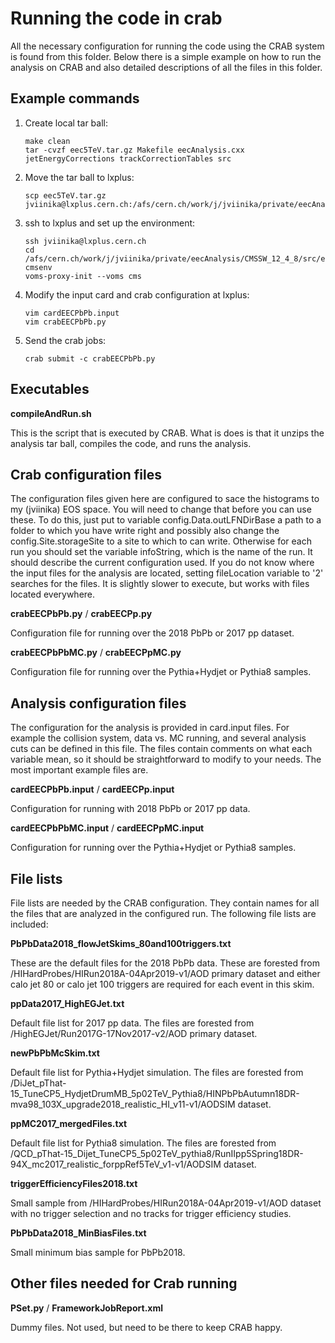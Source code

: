 # Running the code in crab

All the necessary configuration for running the code using the CRAB system is found from this folder. Below there is a simple example on how to run the analysis on CRAB and also detailed descriptions of all the files in this folder.

## Example commands

1. Create local tar ball:
    ```
    make clean
    tar -cvzf eec5TeV.tar.gz Makefile eecAnalysis.cxx jetEnergyCorrections trackCorrectionTables src
    ```

2. Move the tar ball to lxplus:
   ```
   scp eec5TeV.tar.gz jviinika@lxplus.cern.ch:/afs/cern.ch/work/j/jviinika/private/eecAnalysis/CMSSW_12_4_8/src/eecAnalysiss
   ```

3. ssh to lxplus and set up the environment:
   ```
   ssh jviinika@lxplus.cern.ch
   cd /afs/cern.ch/work/j/jviinika/private/eecAnalysis/CMSSW_12_4_8/src/eecAnalysis
   cmsenv
   voms-proxy-init --voms cms
   ```

4. Modify the input card and crab configuration at lxplus:
   ```
   vim cardEECPbPb.input
   vim crabEECPbPb.py
   ```

5. Send the crab jobs:
   ```
   crab submit -c crabEECPbPb.py
   ```

## Executables

**compileAndRun.sh**

This is the script that is executed by CRAB. What is does is that it unzips the analysis tar ball, compiles the code, and runs the analysis.

## Crab configuration files

The configuration files given here are configured to sace the histograms to my (jviinika) EOS space. You will need to change that before you can use these. To do this, just put to variable config.Data.outLFNDirBase a path to a folder to which you have write right and possibly also change the config.Site.storageSite to a site to which to can write. Otherwise for each run you should set the variable infoString, which is the name of the run. It should describe the current configuration used. If you do not know where the input files for the analysis are located, setting fileLocation variable to '2' searches for the files. It is slightly slower to execute, but works with files located everywhere.

**crabEECPbPb.py** /
**crabEECPp.py**

Configuration file for running over the 2018 PbPb or 2017 pp dataset.

**crabEECPbPbMC.py** /
**crabEECPpMC.py**

Configuration file for running over the Pythia+Hydjet or Pythia8 samples.

## Analysis configuration files

The configuration for the analysis is provided in card.input files. For example the collision system, data vs. MC running, and several analysis cuts can be defined in this file. The files contain comments on what each variable mean, so it should be straightforward to modify to your needs. The most important example files are.

**cardEECPbPb.input** /
**cardEECPp.input**

Configuration for running with 2018 PbPb or 2017 pp data.

**cardEECPbPbMC.input** /
**cardEECPpMC.input**

Configuration for running over the Pythia+Hydjet or Pythia8 samples.

## File lists

File lists are needed by the CRAB configuration. They contain names for all the files that are analyzed in the configured run. The following file lists are included:

**PbPbData2018_flowJetSkims_80and100triggers.txt**

These are the default files for the 2018 PbPb data. These are forested from /HIHardProbes/HIRun2018A-04Apr2019-v1/AOD primary dataset and either calo jet 80 or calo jet 100 triggers are required for each event in this skim.

**ppData2017_HighEGJet.txt**

Default file list for 2017 pp data. The files are forested from /HighEGJet/Run2017G-17Nov2017-v2/AOD primary dataset.

**newPbPbMcSkim.txt**

Default file list for Pythia+Hydjet simulation. The files are forested from /DiJet_pThat-15_TuneCP5_HydjetDrumMB_5p02TeV_Pythia8/HINPbPbAutumn18DR-mva98_103X_upgrade2018_realistic_HI_v11-v1/AODSIM dataset.

**ppMC2017_mergedFiles.txt**

Default file list for Pythia8 simulation. The files are forested from /QCD_pThat-15_Dijet_TuneCP5_5p02TeV_pythia8/RunIIpp5Spring18DR-94X_mc2017_realistic_forppRef5TeV_v1-v1/AODSIM dataset.

**triggerEfficiencyFiles2018.txt**

Small sample from /HIHardProbes/HIRun2018A-04Apr2019-v1/AOD dataset with no trigger selection and no tracks for trigger efficiency studies.

**PbPbData2018_MinBiasFiles.txt**

Small minimum bias sample for PbPb2018.

## Other files needed for Crab running

**PSet.py** /
**FrameworkJobReport.xml**

Dummy files. Not used, but need to be there to keep CRAB happy.
